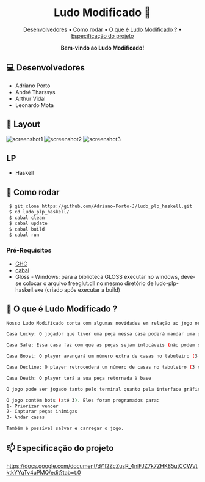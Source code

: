 <h1 align="center" style="font-weight: bold;">Ludo Modificado 🎲</h1>

<p align="center">
 <a href="#tech">Desenvolvedores</a> • 
 <a href="#started">Como rodar</a> • 
  <a href="#colab">O que é Ludo Modificado ?</a> •
 <a href="#contribute">Especificação do projeto</a>
</p>

<p align="center">
    <b>Bem-vindo ao Ludo Modificado!</b>
</p>
<h2 id="technologies">💻 Desenvolvedores</h2>

- Adriano Porto
- André Tharssys
- Arthur Vidal
- Leonardo Mota
<h2 id="layout">🎨 Layout</h2>

 ![screenshot1](https://github.com/user-attachments/assets/78997d98-ab87-4603-94a3-95f1b6f70a12)
 ![screenshot2](https://github.com/user-attachments/assets/48f12673-3df8-409d-bb87-8a039d85b06d)
 ![screenshot3](https://github.com/user-attachments/assets/2a01a7e2-3701-4959-8713-2d0306ac22ac)

<h2 id="technologies">LP</h2>

- Haskell

<h2 id="started">🚀 Como rodar</h2>

```bash
 $ git clone https://github.com/Adriano-Porto-J/ludo_plp_haskell.git
 $ cd ludo_plp_haskell/
 $ cabal clean
 $ cabal update
 $ cabal build
 $ cabal run   
```


<h3>Pré-Requisitos</h3>


- [GHC](https://github.com/)
- [cabal](https://github.com)
- Gloss - Windows: para a biblioteca GLOSS executar no windows, deve-se colocar o arquivo freeglut.dll no mesmo diretório de ludo-plp-haskell.exe (criado após executar a build)


<h2 id="colab">🤝 O que é Ludo Modificado ?</h2>

```bash
Nosso Ludo Modificado conta com algumas novidades em relação ao jogo original: Existem algumas casas no tabuleiro que são especiais, ou seja, podem oferecer vantagens ou desvantagens aos jogadores!

Casa Lucky: O jogador que tiver uma peça nessa casa poderá mandar uma peça inimiga diretamente para a base

Casa Safe: Essa casa faz com que as peças sejam intocáveis (não podem ser capturadas nem sofrer o efeito da casa lucky)

Casa Boost: O player avançará um número extra de casas no tabuleiro (3 casas)

Casa Decline: O player retrocederá um número de casas no tabuleiro (3 casas)

Casa Death: O player terá a sua peça retornada à base

O jogo pode ser jogado tanto pelo terminal quanto pela interface gráfica (basta acessar o main e trocar (debug = True) para jogar pelo terminal e (debug = False) para jogar pela interface gráfica

O jogo contém bots (até 3). Eles foram programados para: 
1- Priorizar vencer
2- Capturar peças inimigas
3- Andar casas 

Também é possível salvar e carregar o jogo.
```




<h2 id="contribute">📫 Especificação do projeto</h2>

https://docs.google.com/document/d/1l2ZcZusR_4niFJZ7k7ZHK85utCCWVtktkYYqTv4uPMQ/edit?tab=t.0


